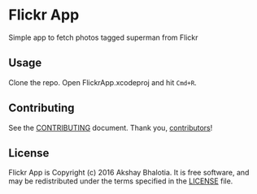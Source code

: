 # Flickr App

Simple app to fetch photos tagged superman from Flickr

## Usage

Clone the repo. Open FlickrApp.xcodeproj and hit `Cmd+R`.

## Contributing

See the [CONTRIBUTING] document.
Thank you, [contributors]!

  [CONTRIBUTING]: CONTRIBUTING.md
  [contributors]: https://github.com/akshaybhalotia/FlickrApp/graphs/contributors

## License

Flickr App is Copyright (c) 2016 Akshay Bhalotia.
It is free software, and may be redistributed
under the terms specified in the [LICENSE] file.

  [LICENSE]: /LICENSE

